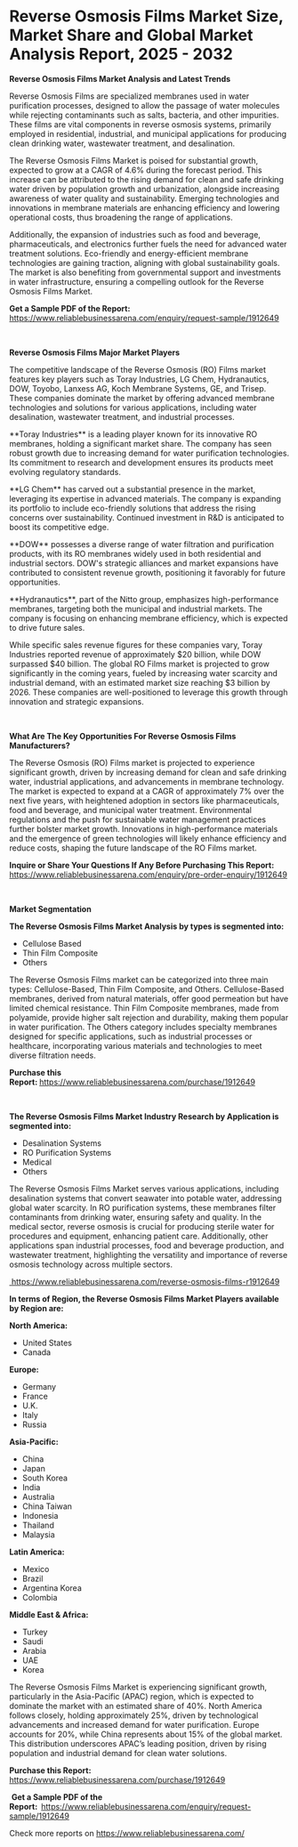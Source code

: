<p><h1>Reverse Osmosis Films Market Size, Market Share and Global Market Analysis Report, 2025 - 2032</h1></p><p><strong>Reverse Osmosis Films Market Analysis and Latest Trends</strong></p>
<p><p>Reverse Osmosis Films are specialized membranes used in water purification processes, designed to allow the passage of water molecules while rejecting contaminants such as salts, bacteria, and other impurities. These films are vital components in reverse osmosis systems, primarily employed in residential, industrial, and municipal applications for producing clean drinking water, wastewater treatment, and desalination.</p><p>The Reverse Osmosis Films Market is poised for substantial growth, expected to grow at a CAGR of 4.6% during the forecast period. This increase can be attributed to the rising demand for clean and safe drinking water driven by population growth and urbanization, alongside increasing awareness of water quality and sustainability. Emerging technologies and innovations in membrane materials are enhancing efficiency and lowering operational costs, thus broadening the range of applications.</p><p>Additionally, the expansion of industries such as food and beverage, pharmaceuticals, and electronics further fuels the need for advanced water treatment solutions. Eco-friendly and energy-efficient membrane technologies are gaining traction, aligning with global sustainability goals. The market is also benefiting from governmental support and investments in water infrastructure, ensuring a compelling outlook for the Reverse Osmosis Films Market.</p></p>
<p><strong>Get a Sample PDF of the Report:&nbsp;</strong> <a href="https://www.reliablebusinessarena.com/enquiry/request-sample/1912649?utm_campaign=3504&utm_medium=2&utm_source=Github&utm_content=ia&utm_term=03042025&utm_id=reverse-osmosis-films">https://www.reliablebusinessarena.com/enquiry/request-sample/1912649</a></p>
<p>&nbsp;</p>
<p><strong>Reverse Osmosis Films Major Market Players</strong></p>
<p><p>The competitive landscape of the Reverse Osmosis (RO) Films market features key players such as Toray Industries, LG Chem, Hydranautics, DOW, Toyobo, Lanxess AG, Koch Membrane Systems, GE, and Trisep. These companies dominate the market by offering advanced membrane technologies and solutions for various applications, including water desalination, wastewater treatment, and industrial processes.</p><p>**Toray Industries** is a leading player known for its innovative RO membranes, holding a significant market share. The company has seen robust growth due to increasing demand for water purification technologies. Its commitment to research and development ensures its products meet evolving regulatory standards.</p><p>**LG Chem** has carved out a substantial presence in the market, leveraging its expertise in advanced materials. The company is expanding its portfolio to include eco-friendly solutions that address the rising concerns over sustainability. Continued investment in R&D is anticipated to boost its competitive edge.</p><p>**DOW** possesses a diverse range of water filtration and purification products, with its RO membranes widely used in both residential and industrial sectors. DOW's strategic alliances and market expansions have contributed to consistent revenue growth, positioning it favorably for future opportunities.</p><p>**Hydranautics**, part of the Nitto group, emphasizes high-performance membranes, targeting both the municipal and industrial markets. The company is focusing on enhancing membrane efficiency, which is expected to drive future sales.</p><p>While specific sales revenue figures for these companies vary, Toray Industries reported revenue of approximately $20 billion, while DOW surpassed $40 billion. The global RO Films market is projected to grow significantly in the coming years, fueled by increasing water scarcity and industrial demand, with an estimated market size reaching $3 billion by 2026. These companies are well-positioned to leverage this growth through innovation and strategic expansions.</p></p>
<p>&nbsp;</p>
<p><strong>What Are The Key Opportunities For Reverse Osmosis Films Manufacturers?</strong></p>
<p><p>The Reverse Osmosis (RO) Films market is projected to experience significant growth, driven by increasing demand for clean and safe drinking water, industrial applications, and advancements in membrane technology. The market is expected to expand at a CAGR of approximately 7% over the next five years, with heightened adoption in sectors like pharmaceuticals, food and beverage, and municipal water treatment. Environmental regulations and the push for sustainable water management practices further bolster market growth. Innovations in high-performance materials and the emergence of green technologies will likely enhance efficiency and reduce costs, shaping the future landscape of the RO Films market.</p></p>
<p><strong>Inquire or Share Your Questions If Any Before Purchasing This Report:</strong> <a href="https://www.reliablebusinessarena.com/enquiry/pre-order-enquiry/1912649?utm_campaign=3504&utm_medium=2&utm_source=Github&utm_content=ia&utm_term=03042025&utm_id=reverse-osmosis-films">https://www.reliablebusinessarena.com/enquiry/pre-order-enquiry/1912649</a></p>
<p>&nbsp;</p>
<p><strong>Market Segmentation</strong></p>
<p><strong>The Reverse Osmosis Films Market Analysis by types is segmented into:</strong></p>
<p><ul><li>Cellulose Based</li><li>Thin Film Composite</li><li>Others</li></ul></p>
<p><p>The Reverse Osmosis Films market can be categorized into three main types: Cellulose-Based, Thin Film Composite, and Others. Cellulose-Based membranes, derived from natural materials, offer good permeation but have limited chemical resistance. Thin Film Composite membranes, made from polyamide, provide higher salt rejection and durability, making them popular in water purification. The Others category includes specialty membranes designed for specific applications, such as industrial processes or healthcare, incorporating various materials and technologies to meet diverse filtration needs.</p></p>
<p><strong>Purchase this Report:&nbsp;</strong><a href="https://www.reliablebusinessarena.com/purchase/1912649?utm_campaign=3504&utm_medium=2&utm_source=Github&utm_content=ia&utm_term=03042025&utm_id=reverse-osmosis-films">https://www.reliablebusinessarena.com/purchase/1912649</a></p>
<p>&nbsp;</p>
<p><strong>The Reverse Osmosis Films Market Industry Research by Application is segmented into:</strong></p>
<p><ul><li>Desalination Systems</li><li>RO Purification Systems</li><li>Medical</li><li>Others</li></ul></p>
<p><p>The Reverse Osmosis Films Market serves various applications, including desalination systems that convert seawater into potable water, addressing global water scarcity. In RO purification systems, these membranes filter contaminants from drinking water, ensuring safety and quality. In the medical sector, reverse osmosis is crucial for producing sterile water for procedures and equipment, enhancing patient care. Additionally, other applications span industrial processes, food and beverage production, and wastewater treatment, highlighting the versatility and importance of reverse osmosis technology across multiple sectors.</p></p>
<p><a href="https://www.reliablebusinessarena.com/reverse-osmosis-films-r1912649?utm_campaign=3504&utm_medium=2&utm_source=Github&utm_content=ia&utm_term=03042025&utm_id=reverse-osmosis-films">&nbsp;https://www.reliablebusinessarena.com/reverse-osmosis-films-r1912649</a></p>
<p><strong>In terms of Region, the Reverse Osmosis Films Market Players available by Region are:</strong></p>
<p>
    <p> <strong> North America: </strong>
        <ul>
            <li>United States</li>
            <li>Canada</li>
        </ul>
        </p> 
    <p> <strong> Europe: </strong>
        <ul>
            <li>Germany</li>
            <li>France</li>
            <li>U.K.</li>
            <li>Italy</li>
            <li>Russia</li>
        </ul>
        </p> 
    <p> <strong> Asia-Pacific: </strong>
        <ul>
            <li>China</li>
            <li>Japan</li>
            <li>South Korea</li>
            <li>India</li>
            <li>Australia</li>
            <li>China Taiwan</li>
            <li>Indonesia</li>
            <li>Thailand</li>
            <li>Malaysia</li>
        </ul>
        </p> 
    <p> <strong> Latin America: </strong>
        <ul>
            <li>Mexico</li>
            <li>Brazil</li>
            <li>Argentina Korea</li>
            <li>Colombia</li>
        </ul>
        </p> 
    <p> <strong> Middle East & Africa: </strong>
        <ul>
            <li>Turkey</li>
            <li>Saudi</li>
            <li>Arabia</li>
            <li>UAE</li>
            <li>Korea</li>
        </ul>
    </p>
    </p>
<p><p>The Reverse Osmosis Films Market is experiencing significant growth, particularly in the Asia-Pacific (APAC) region, which is expected to dominate the market with an estimated share of 40%. North America follows closely, holding approximately 25%, driven by technological advancements and increased demand for water purification. Europe accounts for 20%, while China represents about 15% of the global market. This distribution underscores APAC’s leading position, driven by rising population and industrial demand for clean water solutions.</p></p>
<p><strong>Purchase this Report: </strong><a href="https://www.reliablebusinessarena.com/purchase/1912649?utm_campaign=3504&utm_medium=2&utm_source=Github&utm_content=ia&utm_term=03042025&utm_id=reverse-osmosis-films">https://www.reliablebusinessarena.com/purchase/1912649</a></p>
<p>&nbsp;<strong>Get a Sample PDF of the Report:&nbsp;&nbsp;</strong><a href="https://www.reliablebusinessarena.com/enquiry/request-sample/1912649?utm_campaign=3504&utm_medium=2&utm_source=Github&utm_content=ia&utm_term=03042025&utm_id=reverse-osmosis-films">https://www.reliablebusinessarena.com/enquiry/request-sample/1912649</a></p>
<p><strong></strong></p>
<p>Check more reports on <a href="https://www.reliablebusinessarena.com/?utm_campaign=3504&utm_medium=2&utm_source=Github&utm_content=ia&utm_term=03042025&utm_id=reverse-osmosis-films">https://www.reliablebusinessarena.com/</a></p>